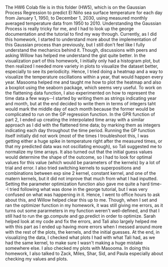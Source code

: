 The HW6 Colab file is in this folder (HW5), which is on the Gaussian Process Regression to predict El Niño sea surface temperature for each day from January 1, 1950, to December 1, 2030, using measured monthly averaged temperature data from 1950 to 2010. Understanding the Gaussian Process is really tricky for me, and I had to look up the george documentation and the tutorial to find my way through. Currently, as I did this homework, I started to understand more about the implementation of this Gaussian process than previously, but I still don't feel like I fully understand the mechanics behind it. Though, discussions with peers and asking Willow has helped me understand the gist quite better. 
In the visualization part of this homework, I initially only had a histogram plot, but then realized I needed more variety in plots to visualize the dataset better, especially to see its periodicity. Hence, I tried doing a heatmap and a way to visualize the temperature oscillations within a year, that would happen every year. Masooma helped me and taught me how to plot the heatmap and also a boxplot using the seaborn package, which seems very useful. To work on the flattening data function, I also experimented on how to represent the time data a few ways--I started by writing them as strings indicating year and month, but at the end decided to write them in terms of integers taht would mark the middle day of each month because the former would be complicated to run on the GP regression function. 
In the GPR function of part 2, I ended up creating the interpolated time array with a similar approach as I did with the flattened time data; by marking them as integers indicating each day throughout the time period. Running the GP function itself initially did not work (most of the times I troubleshoot this, I was getting either a huge spike in temperature right after the measured times, or that my predicted data was not oscillating enough), so Tali suggested me to normalize my time arrays. It also turned out that the initial guess values would determine the shape of the outcome, so I had to look for optimal values for this value (which would be parameters of the kernels) by a lot of trial and error. I also tried switching kernels to superpositions and combinations between exp sine 2 kernel, constant kernel, and one of the matern kernels, but it did not improve that much from what I had inputted. 
Setting the parameter optimization function also gave me quite a hard time--I tried following what was done in the george tutorial, but I was very confused on what was happening in it. Hence, I went to office hours to ask about this, and Willow helped clear this up to me. Though, when I set and ran the optimizer function in my homework, it was still giving me errors, as it turns out some pararmeters in my function weren't well-defined, and that I still had to run the gp.compute and gp.predict in order to optimize. Sarah helped look at my code and fix the errors, and Tali also largely helped me with this part as I ended up having more errors when I messed around more with the rest of the plots, the kernels, and the initial guesses. At the end, in visualizing the data, I checked what plots I had with what Tali had, as we had the same kernel, to make sure I wasn't making a huge mistake somewhere else. I also checked my plots with Masooma. In doing this homework, I also talked to Zack, Miles, Shar, Sid, and Paula especially about checking my values and plots.
